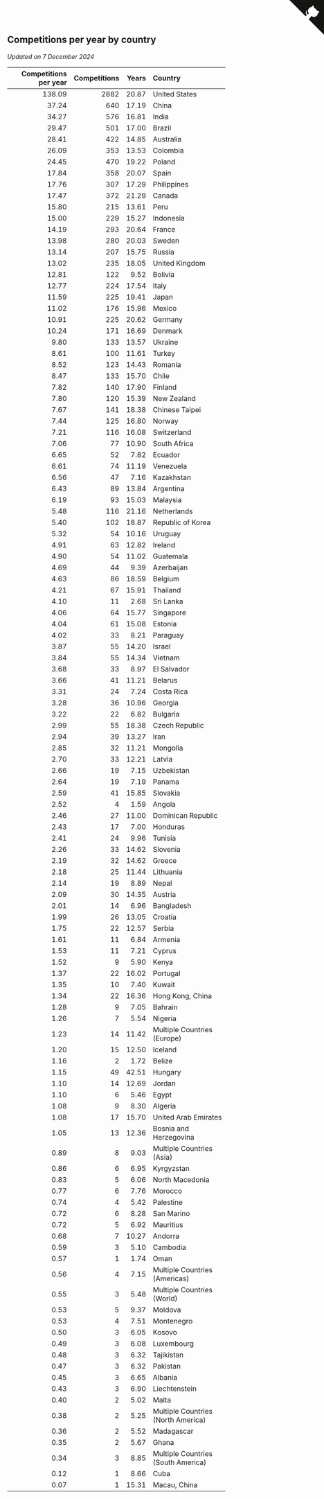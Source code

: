 ## Competitions per year by country

*Updated on  7 December 2024*

| Competitions per year | Competitions | Years | Country |
| ---: | ---: | ---: | :--- |
| 138.09 | 2882 | 20.87 | United States |
| 37.24 | 640 | 17.19 | China |
| 34.27 | 576 | 16.81 | India |
| 29.47 | 501 | 17.00 | Brazil |
| 28.41 | 422 | 14.85 | Australia |
| 26.09 | 353 | 13.53 | Colombia |
| 24.45 | 470 | 19.22 | Poland |
| 17.84 | 358 | 20.07 | Spain |
| 17.76 | 307 | 17.29 | Philippines |
| 17.47 | 372 | 21.29 | Canada |
| 15.80 | 215 | 13.61 | Peru |
| 15.00 | 229 | 15.27 | Indonesia |
| 14.19 | 293 | 20.64 | France |
| 13.98 | 280 | 20.03 | Sweden |
| 13.14 | 207 | 15.75 | Russia |
| 13.02 | 235 | 18.05 | United Kingdom |
| 12.81 | 122 | 9.52 | Bolivia |
| 12.77 | 224 | 17.54 | Italy |
| 11.59 | 225 | 19.41 | Japan |
| 11.02 | 176 | 15.96 | Mexico |
| 10.91 | 225 | 20.62 | Germany |
| 10.24 | 171 | 16.69 | Denmark |
| 9.80 | 133 | 13.57 | Ukraine |
| 8.61 | 100 | 11.61 | Turkey |
| 8.52 | 123 | 14.43 | Romania |
| 8.47 | 133 | 15.70 | Chile |
| 7.82 | 140 | 17.90 | Finland |
| 7.80 | 120 | 15.39 | New Zealand |
| 7.67 | 141 | 18.38 | Chinese Taipei |
| 7.44 | 125 | 16.80 | Norway |
| 7.21 | 116 | 16.08 | Switzerland |
| 7.06 | 77 | 10.90 | South Africa |
| 6.65 | 52 | 7.82 | Ecuador |
| 6.61 | 74 | 11.19 | Venezuela |
| 6.56 | 47 | 7.16 | Kazakhstan |
| 6.43 | 89 | 13.84 | Argentina |
| 6.19 | 93 | 15.03 | Malaysia |
| 5.48 | 116 | 21.16 | Netherlands |
| 5.40 | 102 | 18.87 | Republic of Korea |
| 5.32 | 54 | 10.16 | Uruguay |
| 4.91 | 63 | 12.82 | Ireland |
| 4.90 | 54 | 11.02 | Guatemala |
| 4.69 | 44 | 9.39 | Azerbaijan |
| 4.63 | 86 | 18.59 | Belgium |
| 4.21 | 67 | 15.91 | Thailand |
| 4.10 | 11 | 2.68 | Sri Lanka |
| 4.06 | 64 | 15.77 | Singapore |
| 4.04 | 61 | 15.08 | Estonia |
| 4.02 | 33 | 8.21 | Paraguay |
| 3.87 | 55 | 14.20 | Israel |
| 3.84 | 55 | 14.34 | Vietnam |
| 3.68 | 33 | 8.97 | El Salvador |
| 3.66 | 41 | 11.21 | Belarus |
| 3.31 | 24 | 7.24 | Costa Rica |
| 3.28 | 36 | 10.96 | Georgia |
| 3.22 | 22 | 6.82 | Bulgaria |
| 2.99 | 55 | 18.38 | Czech Republic |
| 2.94 | 39 | 13.27 | Iran |
| 2.85 | 32 | 11.21 | Mongolia |
| 2.70 | 33 | 12.21 | Latvia |
| 2.66 | 19 | 7.15 | Uzbekistan |
| 2.64 | 19 | 7.19 | Panama |
| 2.59 | 41 | 15.85 | Slovakia |
| 2.52 | 4 | 1.59 | Angola |
| 2.46 | 27 | 11.00 | Dominican Republic |
| 2.43 | 17 | 7.00 | Honduras |
| 2.41 | 24 | 9.96 | Tunisia |
| 2.26 | 33 | 14.62 | Slovenia |
| 2.19 | 32 | 14.62 | Greece |
| 2.18 | 25 | 11.44 | Lithuania |
| 2.14 | 19 | 8.89 | Nepal |
| 2.09 | 30 | 14.35 | Austria |
| 2.01 | 14 | 6.96 | Bangladesh |
| 1.99 | 26 | 13.05 | Croatia |
| 1.75 | 22 | 12.57 | Serbia |
| 1.61 | 11 | 6.84 | Armenia |
| 1.53 | 11 | 7.21 | Cyprus |
| 1.52 | 9 | 5.90 | Kenya |
| 1.37 | 22 | 16.02 | Portugal |
| 1.35 | 10 | 7.40 | Kuwait |
| 1.34 | 22 | 16.36 | Hong Kong, China |
| 1.28 | 9 | 7.05 | Bahrain |
| 1.26 | 7 | 5.54 | Nigeria |
| 1.23 | 14 | 11.42 | Multiple Countries (Europe) |
| 1.20 | 15 | 12.50 | Iceland |
| 1.16 | 2 | 1.72 | Belize |
| 1.15 | 49 | 42.51 | Hungary |
| 1.10 | 14 | 12.69 | Jordan |
| 1.10 | 6 | 5.46 | Egypt |
| 1.08 | 9 | 8.30 | Algeria |
| 1.08 | 17 | 15.70 | United Arab Emirates |
| 1.05 | 13 | 12.36 | Bosnia and Herzegovina |
| 0.89 | 8 | 9.03 | Multiple Countries (Asia) |
| 0.86 | 6 | 6.95 | Kyrgyzstan |
| 0.83 | 5 | 6.06 | North Macedonia |
| 0.77 | 6 | 7.76 | Morocco |
| 0.74 | 4 | 5.42 | Palestine |
| 0.72 | 6 | 8.28 | San Marino |
| 0.72 | 5 | 6.92 | Mauritius |
| 0.68 | 7 | 10.27 | Andorra |
| 0.59 | 3 | 5.10 | Cambodia |
| 0.57 | 1 | 1.74 | Oman |
| 0.56 | 4 | 7.15 | Multiple Countries (Americas) |
| 0.55 | 3 | 5.48 | Multiple Countries (World) |
| 0.53 | 5 | 9.37 | Moldova |
| 0.53 | 4 | 7.51 | Montenegro |
| 0.50 | 3 | 6.05 | Kosovo |
| 0.49 | 3 | 6.08 | Luxembourg |
| 0.48 | 3 | 6.32 | Tajikistan |
| 0.47 | 3 | 6.32 | Pakistan |
| 0.45 | 3 | 6.65 | Albania |
| 0.43 | 3 | 6.90 | Liechtenstein |
| 0.40 | 2 | 5.02 | Malta |
| 0.38 | 2 | 5.25 | Multiple Countries (North America) |
| 0.36 | 2 | 5.52 | Madagascar |
| 0.35 | 2 | 5.67 | Ghana |
| 0.34 | 3 | 8.85 | Multiple Countries (South America) |
| 0.12 | 1 | 8.66 | Cuba |
| 0.07 | 1 | 15.31 | Macau, China |


<a href="https://github.com/jonatanklosko/wca_statistics" class="github-corner" aria-label="View source on Github"><svg width="80" height="80" viewBox="0 0 250 250" style="fill:#151513; color:#fff; position: absolute; top: 0; border: 0; right: 0;" aria-hidden="true"><path d="M0,0 L115,115 L130,115 L142,142 L250,250 L250,0 Z"></path><path d="M128.3,109.0 C113.8,99.7 119.0,89.6 119.0,89.6 C122.0,82.7 120.5,78.6 120.5,78.6 C119.2,72.0 123.4,76.3 123.4,76.3 C127.3,80.9 125.5,87.3 125.5,87.3 C122.9,97.6 130.6,101.9 134.4,103.2" fill="currentColor" style="transform-origin: 130px 106px;" class="octo-arm"></path><path d="M115.0,115.0 C114.9,115.1 118.7,116.5 119.8,115.4 L133.7,101.6 C136.9,99.2 139.9,98.4 142.2,98.6 C133.8,88.0 127.5,74.4 143.8,58.0 C148.5,53.4 154.0,51.2 159.7,51.0 C160.3,49.4 163.2,43.6 171.4,40.1 C171.4,40.1 176.1,42.5 178.8,56.2 C183.1,58.6 187.2,61.8 190.9,65.4 C194.5,69.0 197.7,73.2 200.1,77.6 C213.8,80.2 216.3,84.9 216.3,84.9 C212.7,93.1 206.9,96.0 205.4,96.6 C205.1,102.4 203.0,107.8 198.3,112.5 C181.9,128.9 168.3,122.5 157.7,114.1 C157.9,116.9 156.7,120.9 152.7,124.9 L141.0,136.5 C139.8,137.7 141.6,141.9 141.8,141.8 Z" fill="currentColor" class="octo-body"></path></svg></a><style>.github-corner:hover .octo-arm{animation:octocat-wave 560ms ease-in-out}@keyframes octocat-wave{0%,100%{transform:rotate(0)}20%,60%{transform:rotate(-25deg)}40%,80%{transform:rotate(10deg)}}@media (max-width:500px){.github-corner:hover .octo-arm{animation:none}.github-corner .octo-arm{animation:octocat-wave 560ms ease-in-out}}</style>
